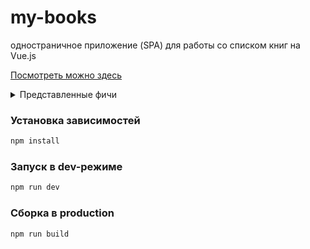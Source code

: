 # my-books

одностраничное приложение (SPA) для работы со списком книг на Vue.js


[Посмотреть можно здесь](https://ase444ka.github.io/my-books/)

<details>
<summary>Представленные фичи</summary>

|     |                        |
| --: | ---------------------- |
|   o | добавление книг        |
|   o | изменение книг         |
|   o | сортировка             |
|   o | фильтрация             |
|   o | темная тема            |
|     |                        |

</details>


### Установка зависимостей

```sh
npm install
```

### Запуск в dev-режиме

```sh
npm run dev
```

### Сборка в production

```sh
npm run build
```
